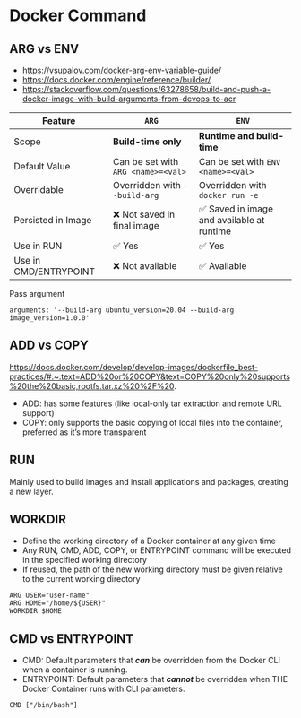 # Docker Command

## ARG vs ENV
- https://vsupalov.com/docker-arg-env-variable-guide/
- https://docs.docker.com/engine/reference/builder/
- https://stackoverflow.com/questions/63278658/build-and-push-a-docker-image-with-build-arguments-from-devops-to-acr

| Feature               | `ARG`                              | `ENV`                                     |
| --------------------- | ---------------------------------- | ----------------------------------------- |
| Scope                 | **Build-time only**                | **Runtime and build-time**                |
| Default Value         | Can be set with `ARG <name>=<val>` | Can be set with `ENV <name>=<val>`        |
| Overridable           | Overridden with `--build-arg`      | Overridden with `docker run -e`           |
| Persisted in Image    | ❌ Not saved in final image         | ✅ Saved in image and available at runtime |
| Use in RUN            | ✅ Yes                              | ✅ Yes                                     |
| Use in CMD/ENTRYPOINT | ❌ Not available                    | ✅ Available                               |

Pass argument
```
arguments: '--build-arg ubuntu_version=20.04 --build-arg image_version=1.0.0'
```

## ADD vs COPY
https://docs.docker.com/develop/develop-images/dockerfile_best-practices/#:~:text=ADD%20or%20COPY&text=COPY%20only%20supports%20the%20basic,rootfs.tar.xz%20%2F%20.
- ADD: has some features (like local-only tar extraction and remote URL support)
- COPY: only supports the basic copying of local files into the container, preferred as  it’s more transparent

## RUN
Mainly used to build images and install applications and packages, creating a new layer.

## WORKDIR
- Define the working directory of a Docker container at any given time
- Any RUN, CMD, ADD, COPY, or ENTRYPOINT command will be executed in the specified working directory
- If reused, the path of the new working directory must be given relative to the current working directory
```docker
ARG USER="user-name"
ARG HOME="/home/${USER}"
WORKDIR $HOME
```

## CMD vs ENTRYPOINT
- CMD: Default parameters that ***can*** be overridden from the Docker CLI when a container is running.
- ENTRYPOINT: Default parameters that ***cannot*** be overridden when THE Docker Container runs with CLI parameters.
```docker
CMD ["/bin/bash"]
```
